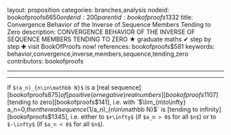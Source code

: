 layout: proposition
categories: branches,analysis
nodeid: bookofproofs$6650
orderid: 200
parentid: bookofproofs$1332
title: Convergence Behavior of the Inverse of Sequence Members Tending to Zero
description: CONVERGENCE BEHAVIOR OF THE INVERSE OF SEQUENCE MEMBERS TENDING TO ZERO &#9733; graduate maths &#10004; step by step &#10010; visit BookOfProofs now!
references: bookofproofs$581
keywords: behavior,convergence,inverse,members,sequence,tending,zero
contributors: bookofproofs

---


---

If `$(a_n)_{n\in\mathbb N}$` is a [real sequence][bookofproofs$875] of [positive (or negative) real numbers][bookofproofs$1107] [tending to zero][bookofproofs$141], i.e. with `$\lim_{n\to\infty} a_n=0,$` then the real sequence `$(1/a_n)_{n\in\mathbb N}$` is [tending to infinity][bookofproofs$1345], i.e. either to `$+\infty$` (if `$a_n > 0$` for all `$n$`) or to `$-\infty$` (if `$a_n < 0$` for all `$n$`).
